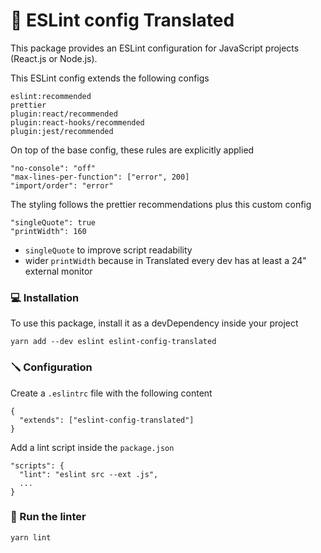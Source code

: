 # 🧹 ESLint config Translated

This package provides an ESLint configuration for JavaScript projects (React.js or Node.js).
 
This ESLint config extends the following configs
```
eslint:recommended
prettier
plugin:react/recommended
plugin:react-hooks/recommended
plugin:jest/recommended
```

On top of the base config, these rules are explicitly applied
```
"no-console": "off"
"max-lines-per-function": ["error", 200]
"import/order": "error"
```

The styling follows the prettier recommendations plus this custom config
```
"singleQuote": true
"printWidth": 160
```

- `singleQuote` to improve script readability
- wider `printWidth` because in Translated every dev has at least a 24" external monitor

### 💻 Installation

To use this package, install it as a devDependency inside your project

```
yarn add --dev eslint eslint-config-translated
```

### 🪛 Configuration
Create a `.eslintrc` file with the following content

```
{
  "extends": ["eslint-config-translated"]
}
```

Add a lint script inside the `package.json`

```
"scripts": {
  "lint": "eslint src --ext .js",
  ...
}
```

### 🚀 Run the linter
```
yarn lint
```
